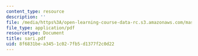 ```yaml
---
content_type: resource
description: ''
file: /media/https%3A/open-learning-course-data-rc.s3.amazonaws.com/mas-666-developmental-entrepreneurship-fall-2003/8f6831bea3451c027fb5d1377f2c0d22_sari.pdf
file_type: application/pdf
resourcetype: Document
title: sari.pdf
uid: 8f6831be-a345-1c02-7fb5-d1377f2c0d22
---
```

